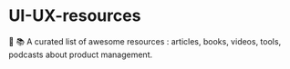 # UI-UX-resources
📔 📚 A curated list of awesome resources : articles, books, videos, tools, podcasts about product management.
